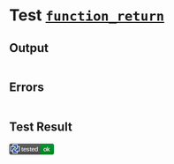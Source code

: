 # Test [`function_return`](/doc/tests/statement_usage.md#L722)

## Output

```,plain
```

## Errors

```,plain
```

## Test Result

![OK](/doc/tests/.test/function_return.png)
